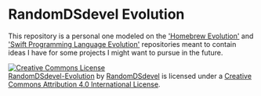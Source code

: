 # RandomDSdevel Evolution

This repository is a personal one modeled on the ['Homebrew Evolution'](https://github.com/Homebrew/brew-evolution) and ['Swift Programming Language Evolution'](https://github.com/apple/swift-evolution) repositories meant to contain ideas I have for some projects I might want to pursue in the future.  

<a rel="license" href="http://creativecommons.org/licenses/by/4.0/"><img alt="Creative Commons License" style="border-width:0" src="https://i.creativecommons.org/l/by/4.0/88x31.png" /></a><br /><a rel="tag" href="https://github.com/RandomDSdevel/RandomDSdevel-Evolution"><span xmlns:dct="http://purl.org/dc/terms/" property="dct:title">RandomDSdevel-Evolution</span></a> by <a rel="author" href="https://github.com/RandomDSdevel"><span xmlns:cc="http://creativecommons.org/ns#" property="cc:attributionName">RandomDSdevel</span></a> is licensed under a <a rel="license" href="http://creativecommons.org/licenses/by/4.0/">Creative Commons Attribution 4.0 International License</a>.
